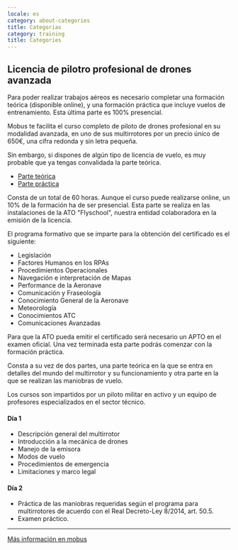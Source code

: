 ```yaml
---
locale: es
category: about-categories
title: Categorias
category: training
title: Categories
---
```


## Licencia de pilotro profesional de drones avanzada

Para poder realizar trabajos aéreos es necesario completar
una formación teórica (disponible online), y una formación
práctica que incluye vuelos de entrenamiento. Esta última
parte es 100% presencial.

Mobus te facilita el curso completo de piloto de drones
profesional en su modalidad avanzada, en uno de sus
multirrotores por un precio único de 650€, una cifra redonda y sin letra pequeña.

Sin embargo, si dispones de algún tipo de licencia de vuelo,
es muy probable que ya tengas convalidada la parte teórica.

<div class="nk-tabs">
  <ul class="nav nav-tabs nav-tabs-fill" role="tablist">
    <li class="nav-item">
      <a class="nav-link active" href="#tabs-1-1" role="tab" data-toggle="tab">Parte teórica</a>
    </li>
    <li class="nav-item">
      <a class="nav-link" href="#tabs-1-2" role="tab" data-toggle="tab">Parte práctica</a>
    </li>
  </ul>
<div class="tab-content">
  <div role="tabpanel" class="tab-pane fade show active" id="tabs-1-1">
    <div class="nk-gap"></div>
<p>
Consta de un total de 60 horas. Aunque el curso puede realizarse online, un 10% de la formación ha de ser presencial. Esta parte se realiza en las instalaciones de la ATO "Flyschool", nuestra entidad colaboradora en la emisión de la licencia.
</p>

<p>
El programa formativo que se imparte para la obtención del certificado es el siguiente:
</p>

<ul class="text-white">
<li>
Legislación
</li>
<li>
Factores Humanos en los RPAs
</li>
<li>
Procedimientos Operacionales
</li>
<li>
Navegación e interpretación de Mapas
</li>
<li>
Performance de la Aeronave
</li>
<li>
Comunicación y Fraseología
</li>
<li>
Conocimiento General de la Aeronave
</li>
<li>
Meteorología
</li>
<li>
Conocimientos ATC
</li>
<li>
Comunicaciones Avanzadas
</li>
</ul>

<p>
Para que la ATO pueda emitir el certificado será necesario un APTO en el examen oficial. Una vez terminada esta parte podrás comenzar con la formación práctica.
</p>
  </div>
  <div role="tabpanel" class="tab-pane fade" id="tabs-1-2">
    <div class="nk-gap"></div>
<p>
Consta a su vez de dos partes, una parte teórica en la que se entra en detalles del mundo del multirrotor y su funcionamiento y otra parte en la que se realizan las maniobras de vuelo.

Los cursos son impartidos por un piloto militar en activo y un equipo de profesores especializados en el sector técnico.
</p>

<h4 id="por-qué-drones">Día 1</h4>
<ul class="text-white">
<li>
Descripción general del multirrotor
</li>
<li>
Introducción a la mecánica de drones
</li>
<li>
Manejo de la emisora
</li>
<li>
Modos de vuelo
</li>
<li>
Procedimientos de emergencia
</li>
<li>
Limitaciones y marco legal
</li>
</ul>

<h4 id="por-qué-drones">Día 2</h4>
<ul class="text-white">
<li>
Práctica de las maniobras requeridas según el programa para multirrotores de acuerdo con el Real Decreto-Ley 8/2014, art. 50.5.
</li>
<li>
Examen práctico.
</li>
</ul>

  </div>
</div>
</div>

<hr/>

<span class="nk-post-title h5"><a target="_blank" href="http://www.mobus.es">Más información en mobus</a></span>

